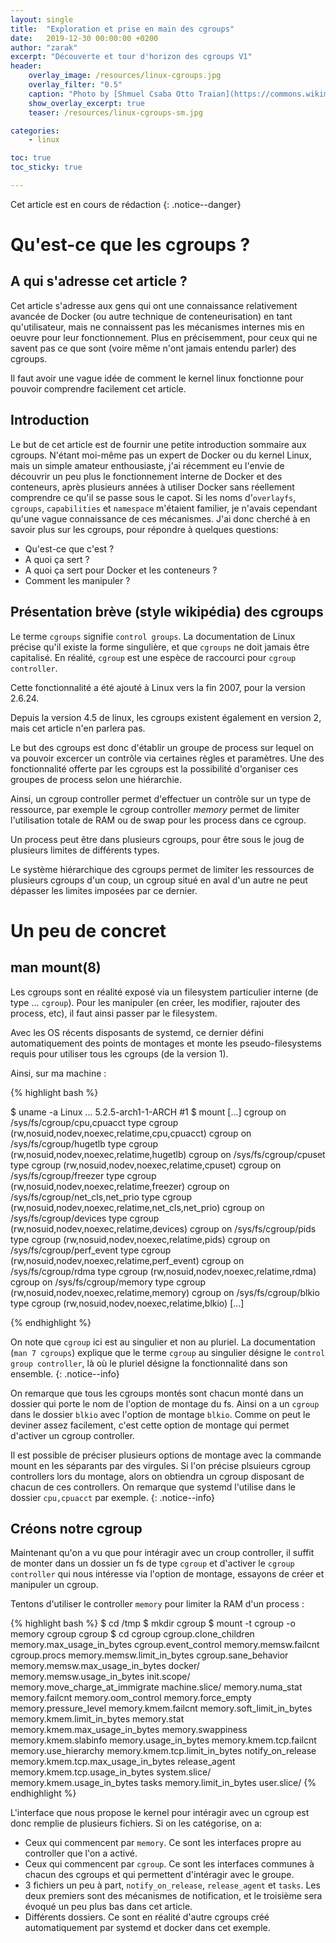 ```yaml
---
layout: single
title:  "Exploration et prise en main des cgroups"
date:   2019-12-30 00:00:00 +0200
author: "zarak"
excerpt: "Découverte et tour d'horizon des cgroups V1"
header:
    overlay_image: /resources/linux-cgroups.jpg
    overlay_filter: "0.5"
    caption: "Photo by [Shmuel Csaba Otto Traian](https://commons.wikimedia.org/wiki/File:Linux_kernel_unified_hierarchy_cgroups_and_systemd.svg?uselang=fr)"
    show_overlay_excerpt: true
    teaser: /resources/linux-cgroups-sm.jpg

categories:
    - linux

toc: true
toc_sticky: true

---
```


Cet article est en cours de rédaction
{: .notice--danger}

# Qu'est-ce que les cgroups ?

## A qui s'adresse cet article ?

Cet article s'adresse aux gens qui ont une connaissance relativement avancée
de Docker (ou autre technique de conteneurisation) en tant qu'utilisateur, mais
ne connaissent pas les mécanismes internes mis en oeuvre pour leur fonctionnement.
Plus en précisemment, pour ceux qui ne savent pas ce que sont (voire même n'ont
jamais entendu parler) des cgroups.

Il faut avoir une vague idée de comment le kernel linux fonctionne pour pouvoir
comprendre facilement cet article.

## Introduction

Le but de cet article est de fournir une petite introduction sommaire aux cgroups.
N'étant moi-même pas un expert de Docker ou du kernel Linux, mais un simple
amateur enthousiaste, j'ai récemment eu l'envie de découvrir un peu plus le
fonctionnement interne de Docker et des conteneurs, après plusieurs années à
utiliser Docker sans réellement comprendre ce qu'il se passe sous le capot.
Si les noms d'`overlayfs`, `cgroups`, `capabilities` et
`namespace` m'étaient familier, je n'avais cependant qu'une vague connaissance
de ces mécanismes. J'ai donc cherché à en savoir plus sur les cgroups, pour
répondre à quelques questions:
- Qu'est-ce que c'est ?
- A quoi ça sert ?
- A quoi ça sert pour Docker et les conteneurs ?
- Comment les manipuler ?

## Présentation brève (style wikipédia) des cgroups

Le terme `cgroups` signifie `control groups`. La documentation de Linux précise
qu'il existe la forme singulière, et que `cgroups` ne doit jamais être capitalisé.
En réalité, `cgroup` est une espèce de raccourci pour `cgroup controller`.

Cette fonctionnalité a été ajouté à Linux vers la fin 2007, pour la version 2.6.24.

Depuis la version 4.5 de linux, les cgroups existent également en version 2,
mais cet article n'en parlera pas.

Le but des cgroups est donc d'établir un groupe de process sur lequel on va
pouvoir excercer un contrôle via certaines règles et paramètres. Une des
fonctionnalité offerte par les cgroups est la possibilité d'organiser ces
groupes de process selon une hiérarchie.

Ainsi, un cgroup controller permet d'effectuer un contrôle sur un type de
ressource, par exemple le cgroup controller _memory_ permet de limiter
l'utilisation totale de RAM ou de swap pour les process dans ce cgroup.

Un process peut être dans plusieurs cgroups, pour être sous le joug de plusieurs
limites de différents types.

Le système hiérarchique des cgroups permet de limiter les ressources de
plusieurs cgroups d'un coup, un cgroup situé en aval d'un autre ne peut dépasser
les limites imposées par ce dernier.

# Un peu de concret

## man mount(8)

Les cgroups sont en réalité exposé via un filesystem particulier interne (de type ... `cgroup`).
Pour les manipuler (en créer, les modifier, rajouter des process, etc), il faut ainsi passer
par le filesystem.

Avec les OS récents disposants de systemd, ce dernier défini automatiquement
des points de montages et monte les pseudo-filesystems requis pour utiliser
tous les cgroups (de la version 1).

Ainsi, sur ma machine :

{% highlight bash %}

$ uname -a
Linux ... 5.2.5-arch1-1-ARCH #1
$ mount
[...]
cgroup on /sys/fs/cgroup/cpu,cpuacct type cgroup (rw,nosuid,nodev,noexec,relatime,cpu,cpuacct)
cgroup on /sys/fs/cgroup/hugetlb type cgroup (rw,nosuid,nodev,noexec,relatime,hugetlb)
cgroup on /sys/fs/cgroup/cpuset type cgroup (rw,nosuid,nodev,noexec,relatime,cpuset)
cgroup on /sys/fs/cgroup/freezer type cgroup (rw,nosuid,nodev,noexec,relatime,freezer)
cgroup on /sys/fs/cgroup/net_cls,net_prio type cgroup (rw,nosuid,nodev,noexec,relatime,net_cls,net_prio)
cgroup on /sys/fs/cgroup/devices type cgroup (rw,nosuid,nodev,noexec,relatime,devices)
cgroup on /sys/fs/cgroup/pids type cgroup (rw,nosuid,nodev,noexec,relatime,pids)
cgroup on /sys/fs/cgroup/perf_event type cgroup (rw,nosuid,nodev,noexec,relatime,perf_event)
cgroup on /sys/fs/cgroup/rdma type cgroup (rw,nosuid,nodev,noexec,relatime,rdma)
cgroup on /sys/fs/cgroup/memory type cgroup (rw,nosuid,nodev,noexec,relatime,memory)
cgroup on /sys/fs/cgroup/blkio type cgroup (rw,nosuid,nodev,noexec,relatime,blkio)
[...]

{% endhighlight %}

On note que `cgroup` ici est au singulier et non au pluriel. La documentation (`man 7 cgroups`) explique que le terme `cgroup` au singulier désigne le `control group controller`, là où le pluriel désigne la fonctionnalité dans son ensemble.
{: .notice--info}

On remarque que tous les cgroups montés sont chacun monté dans un dossier qui porte le nom de
l'option de montage du fs. Ainsi on a un `cgroup` dans le dossier `blkio` avec l'option de montage
`blkio`. Comme on peut le deviner assez facilement, c'est cette option de montage qui permet d'activer un cgroup controller.

Il est possible de préciser plusieurs options de montage avec la commande mount en les séparants par des virgules. Si l'on précise plsuieurs cgroup controllers lors du montage, alors on obtiendra un cgroup disposant de chacun de ces controllers. On remarque que systemd l'utilise dans le dossier `cpu,cpuacct` par exemple.
{: .notice--info}

## Créons notre cgroup

Maintenant qu'on a vu que pour intéragir avec un croup controller, il
suffit de monter dans un dossier un fs de type `cgroup` et d'activer le `cgroup controller`
qui nous intéresse via l'option de montage, essayons de créer et manipuler un cgroup.

Tentons d'utiliser le controller `memory` pour limiter la RAM d'un process :

{% highlight bash %}
$ cd /tmp
$ mkdir cgroup
$ mount -t cgroup -o memory cgroup cgroup
$ cd cgroup
cgroup.clone_children               memory.max_usage_in_bytes
cgroup.event_control                memory.memsw.failcnt
cgroup.procs                        memory.memsw.limit_in_bytes
cgroup.sane_behavior                memory.memsw.max_usage_in_bytes
docker/                             memory.memsw.usage_in_bytes
init.scope/                         memory.move_charge_at_immigrate
machine.slice/                      memory.numa_stat
memory.failcnt                      memory.oom_control
memory.force_empty                  memory.pressure_level
memory.kmem.failcnt                 memory.soft_limit_in_bytes
memory.kmem.limit_in_bytes          memory.stat
memory.kmem.max_usage_in_bytes      memory.swappiness
memory.kmem.slabinfo                memory.usage_in_bytes
memory.kmem.tcp.failcnt             memory.use_hierarchy
memory.kmem.tcp.limit_in_bytes      notify_on_release
memory.kmem.tcp.max_usage_in_bytes  release_agent
memory.kmem.tcp.usage_in_bytes      system.slice/
memory.kmem.usage_in_bytes          tasks
memory.limit_in_bytes               user.slice/
{% endhighlight %}

L'interface que nous propose le kernel pour intéragir avec un cgroup est donc
remplie de plusieurs fichiers. Si on les catégorise, on a:
- Ceux qui commencent par `memory`. Ce sont les interfaces propre au controller que l'on a activé.
- Ceux qui commencent par `cgroup`. Ce sont les interfaces communes à chacun des cgroups et qui permettent d'intéragir avec le groupe.
- 3 fichiers un peu à part, `notify_on_release`, `release_agent` et `tasks`. Les deux premiers sont des mécanismes de notification, et le troisième sera évoqué un peu plus bas dans cet article.
- Différents dossiers. Ce sont en réalité d'autre cgroups créé automatiquement par systemd et docker dans cet exemple.

